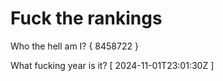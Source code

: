 # Fuck the rankings

Who the hell am I?
{ 8458722 }

What fucking year is it?
[ 2024-11-01T23:01:30Z ]
